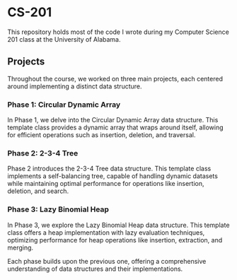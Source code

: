 # CS-201
This repository holds most of the code I wrote during my Computer Science 201 class at the University of Alabama.

## Projects

Throughout the course, we worked on three main projects, each centered around implementing a distinct data structure.

### Phase 1: Circular Dynamic Array

In Phase 1, we delve into the Circular Dynamic Array data structure. This template class provides a dynamic array that wraps around itself, allowing for efficient operations such as insertion, deletion, and traversal.

### Phase 2: 2-3-4 Tree

Phase 2 introduces the 2-3-4 Tree data structure. This template class implements a self-balancing tree, capable of handling dynamic datasets while maintaining optimal performance for operations like insertion, deletion, and search.

### Phase 3: Lazy Binomial Heap

In Phase 3, we explore the Lazy Binomial Heap data structure. This template class offers a heap implementation with lazy evaluation techniques, optimizing performance for heap operations like insertion, extraction, and merging.

Each phase builds upon the previous one, offering a comprehensive understanding of data structures and their implementations.

